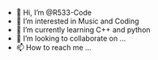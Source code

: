 - 👋 Hi, I’m @R533-Code
- 👀 I’m interested in Music and Coding
- 🌱 I’m currently learning C++ and python
- 💞️ I’m looking to collaborate on ...
- 📫 How to reach me ...

<!---
R533-Code/R533-Code is a ✨ special ✨ repository because its `README.md` (this file) appears on your GitHub profile.
You can click the Preview link to take a look at your changes.
--->
